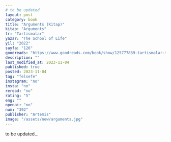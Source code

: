 ```yaml
---
# to be updated
layout: post
category: book
title: "Arguments (Kitap)"
kitap: "Arguments"
tr: "Tartismalar"
yazar: "The School of Life"
yil: "2022"
sayfa: "126"
goodreads: "https://www.goodreads.com/book/show/125777839-tartismalar-the-school-of-life-hayat-okulu"
description: ""
last_modified_at: 2023-11-04
published: true
posted: 2023-11-04
tag: "felsefe"
instagram: "no"
insta: "no"
reread: "no"
rating: "5"
eng: ""
openai: "no"
num: "392"
publisher: "Artemis"
image: "/assets/new/arguments.jpg"
---
```


to be updated...

